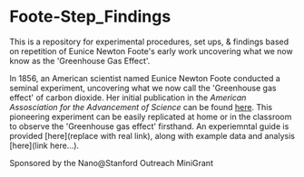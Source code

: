 # Foote-Step_Findings
This is a repository for experimental procedures, set ups, & findings based on repetition of Eunice Newton Foote's early work uncovering what we now know as the 'Greenhouse Gas Effect'.

In 1856, an American scientist named Eunice Newton Foote conducted a seminal experiment, uncovering what we now call the 'Greenhouse gas effect' of carbon dioxide. Her initial publication in the *American Assosciation for the Advancement of Science* can be found [here](https://static1.squarespace.com/static/5a2614102278e77e59a04f26/t/5aa1c3cf419202b500c3b388/1520550865302/foote_circumstances-affecting-heat-suns-rays_1856.pdf). This pioneering experiment can be easily replicated at home or in the classroom to observe the 'Greenhouse gas effect' firsthand. An experiemntal guide is provided [here](replace with real link), along with example data and analysis [here](link here...). 

Sponsored by the Nano@Stanford Outreach MiniGrant
